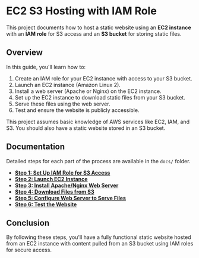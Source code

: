 # EC2 S3 Hosting with IAM Role

This project documents how to host a static website using an **EC2 instance** with an **IAM role** for S3 access and an **S3 bucket** for storing static files.

## Overview

In this guide, you'll learn how to:
1. Create an IAM role for your EC2 instance with access to your S3 bucket.
2. Launch an EC2 instance (Amazon Linux 2).
3. Install a web server (Apache or Nginx) on the EC2 instance.
4. Set up the EC2 instance to download static files from your S3 bucket.
5. Serve these files using the web server.
6. Test and ensure the website is publicly accessible.

This project assumes basic knowledge of AWS services like EC2, IAM, and S3. You should also have a static website stored in an S3 bucket.

## Documentation

Detailed steps for each part of the process are available in the `docs/` folder.

- **[Step 1: Set Up IAM Role for S3 Access](docs/1-setup-iam-role.md)**
- **[Step 2: Launch EC2 Instance](docs/2-launch-ec2-instance.md)**
- **[Step 3: Install Apache/Nginx Web Server](docs/3-install-web-server.md)**
- **[Step 4: Download Files from S3](docs/4-download-files-from-s3.md)**
- **[Step 5: Configure Web Server to Serve Files](docs/5-configure-web-server.md)**
- **[Step 6: Test the Website](docs/6-test-website.md)**

## Conclusion

By following these steps, you'll have a fully functional static website hosted from an EC2 instance with content pulled from an S3 bucket using IAM roles for secure access.
